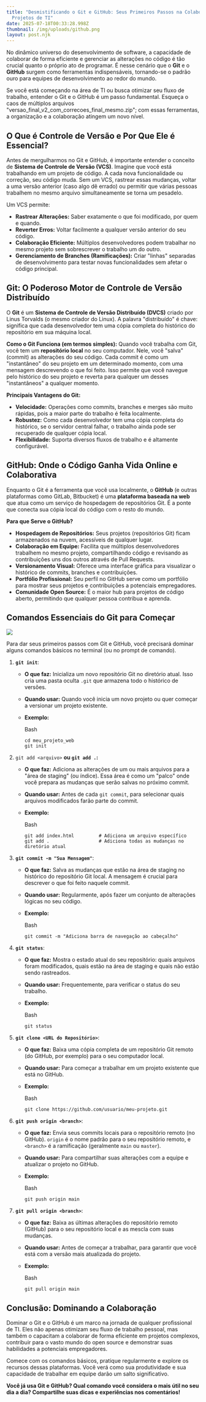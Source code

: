 ```yaml
---
title: "Desmistificando o Git e GitHub: Seus Primeiros Passos na Colaboração em
  Projetos de TI"
date: 2025-07-18T00:33:28.998Z
thumbnail: /img/uploads/github.png
layout: post.njk
---
```

<!--StartFragment-->

No dinâmico universo do desenvolvimento de software, a capacidade de colaborar de forma eficiente e gerenciar as alterações no código é tão crucial quanto o próprio ato de programar. É nesse cenário que o **Git** e o **GitHub** surgem como ferramentas indispensáveis, tornando-se o padrão ouro para equipes de desenvolvimento ao redor do mundo.

Se você está começando na área de TI ou busca otimizar seu fluxo de trabalho, entender o Git e o GitHub é um passo fundamental. Esqueça o caos de múltiplos arquivos "versao_final_v2_com_correcoes_final_mesmo.zip"; com essas ferramentas, a organização e a colaboração atingem um novo nível.

## O Que é Controle de Versão e Por Que Ele é Essencial?

Antes de mergulharmos no Git e GitHub, é importante entender o conceito de **Sistema de Controle de Versão (VCS)**. Imagine que você está trabalhando em um projeto de código. A cada nova funcionalidade ou correção, seu código muda. Sem um VCS, rastrear essas mudanças, voltar a uma versão anterior (caso algo dê errado) ou permitir que várias pessoas trabalhem no mesmo arquivo simultaneamente se torna um pesadelo.

Um VCS permite:

* **Rastrear Alterações:** Saber exatamente o que foi modificado, por quem e quando.
* **Reverter Erros:** Voltar facilmente a qualquer versão anterior do seu código.
* **Colaboração Eficiente:** Múltiplos desenvolvedores podem trabalhar no mesmo projeto sem sobrescrever o trabalho um do outro.
* **Gerenciamento de Branches (Ramificações):** Criar "linhas" separadas de desenvolvimento para testar novas funcionalidades sem afetar o código principal.

## Git: O Poderoso Motor de Controle de Versão Distribuído

O **Git** é um **Sistema de Controle de Versão Distribuído (DVCS)** criado por Linus Torvalds (o mesmo criador do Linux). A palavra "distribuído" é chave: significa que cada desenvolvedor tem uma cópia completa do histórico do repositório em sua máquina local.

**Como o Git Funciona (em termos simples):** Quando você trabalha com Git, você tem um **repositório local** no seu computador. Nele, você "salva" (commit) as alterações do seu código. Cada commit é como um "instantâneo" do seu projeto em um determinado momento, com uma mensagem descrevendo o que foi feito. Isso permite que você navegue pelo histórico do seu projeto e reverta para qualquer um desses "instantâneos" a qualquer momento.

**Principais Vantagens do Git:**

* **Velocidade:** Operações como commits, branches e merges são muito rápidas, pois a maior parte do trabalho é feita localmente.
* **Robustez:** Como cada desenvolvedor tem uma cópia completa do histórico, se o servidor central falhar, o trabalho ainda pode ser recuperado de qualquer cópia local.
* **Flexibilidade:** Suporta diversos fluxos de trabalho e é altamente configurável.

## GitHub: Onde o Código Ganha Vida Online e Colaborativa

Enquanto o Git é a ferramenta que você usa localmente, o **GitHub** (e outras plataformas como GitLab, Bitbucket) é uma **plataforma baseada na web** que atua como um serviço de hospedagem de repositórios Git. É a ponte que conecta sua cópia local do código com o resto do mundo.

**Para que Serve o GitHub?**

* **Hospedagem de Repositórios:** Seus projetos (repositórios Git) ficam armazenados na nuvem, acessíveis de qualquer lugar.
* **Colaboração em Equipe:** Facilita que múltiplos desenvolvedores trabalhem no mesmo projeto, compartilhando código e revisando as contribuições uns dos outros através de Pull Requests.
* **Versionamento Visual:** Oferece uma interface gráfica para visualizar o histórico de commits, branches e contribuições.
* **Portfólio Profissional:** Seu perfil no GitHub serve como um portfólio para mostrar seus projetos e contribuições a potenciais empregadores.
* **Comunidade Open Source:** É o maior hub para projetos de código aberto, permitindo que qualquer pessoa contribua e aprenda.

## Comandos Essenciais do Git para Começar

![](/img/uploads/git-2.jpg)

Para dar seus primeiros passos com Git e GitHub, você precisará dominar alguns comandos básicos no terminal (ou no prompt de comando).

1. **`git init`**:

   * **O que faz:** Inicializa um novo repositório Git no diretório atual. Isso cria uma pasta oculta `.git` que armazena todo o histórico de versões.
   * **Quando usar:** Quando você inicia um novo projeto ou quer começar a versionar um projeto existente.
   * **Exemplo:**

     Bash

     ```
     cd meu_projeto_web
     git init
     ```


2. `git add <arquivo>` **ou `git add .`:**

   * **O que faz:** Adiciona as alterações de um ou mais arquivos para a "área de staging" (ou índice). Essa área é como um "palco" onde você prepara as mudanças que serão salvas no próximo commit.
   * **Quando usar:** Antes de cada `git commit`, para selecionar quais arquivos modificados farão parte do commit.
   * **Exemplo:**

     Bash

     ```
     git add index.html         # Adiciona um arquivo específico
     git add .                  # Adiciona todas as mudanças no diretório atual
     ```
3. **`git commit -m "Sua Mensagem"`**:

   * **O que faz:** Salva as mudanças que estão na área de staging no histórico do repositório Git local. A mensagem é crucial para descrever o que foi feito naquele commit.
   * **Quando usar:** Regularmente, após fazer um conjunto de alterações lógicas no seu código.
   * **Exemplo:**

     Bash

     ```
     git commit -m "Adiciona barra de navegação ao cabeçalho"
     ```
4. **`git status`**:

   * **O que faz:** Mostra o estado atual do seu repositório: quais arquivos foram modificados, quais estão na área de staging e quais não estão sendo rastreados.
   * **Quando usar:** Frequentemente, para verificar o status do seu trabalho.
   * **Exemplo:**

     Bash

     ```
     git status
     ```
5. **`git clone <URL do Repositório>`**:

   * **O que faz:** Baixa uma cópia completa de um repositório Git remoto (do GitHub, por exemplo) para o seu computador local.
   * **Quando usar:** Para começar a trabalhar em um projeto existente que está no GitHub.
   * **Exemplo:**

     Bash

     ```
     git clone https://github.com/usuario/meu-projeto.git
     ```
6. **`git push origin <branch>`**:

   * **O que faz:** Envia seus commits locais para o repositório remoto (no GitHub). `origin` é o nome padrão para o seu repositório remoto, e `<branch>` é a ramificação (geralmente `main` ou `master`).
   * **Quando usar:** Para compartilhar suas alterações com a equipe e atualizar o projeto no GitHub.
   * **Exemplo:**

     Bash

     ```
     git push origin main
     ```
7. **`git pull origin <branch>`**:

   * **O que faz:** Baixa as últimas alterações do repositório remoto (GitHub) para o seu repositório local e as mescla com suas mudanças.
   * **Quando usar:** Antes de começar a trabalhar, para garantir que você está com a versão mais atualizada do projeto.
   * **Exemplo:**

     Bash

     ```
     git pull origin main
     ```

## Conclusão: Dominando a Colaboração

Dominar o Git e o GitHub é um marco na jornada de qualquer profissional de TI. Eles não apenas otimizam seu fluxo de trabalho pessoal, mas também o capacitam a colaborar de forma eficiente em projetos complexos, contribuir para o vasto mundo do open source e demonstrar suas habilidades a potenciais empregadores.

Comece com os comandos básicos, pratique regularmente e explore os recursos dessas plataformas. Você verá como sua produtividade e sua capacidade de trabalhar em equipe darão um salto significativo.

**Você já usa Git e GitHub? Qual comando você considera o mais útil no seu dia a dia? Compartilhe suas dicas e experiências nos comentários!**

<!--EndFragment-->